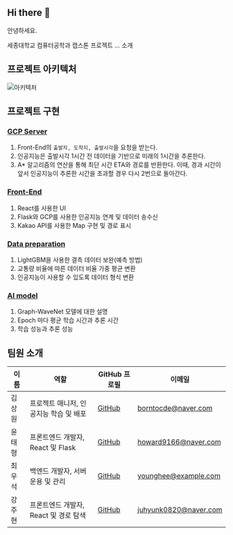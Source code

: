 ## Hi there 👋

안녕하세요.

세종대학교 컴퓨터공학과 캡스톤 프로젝트 ... 소개

## 프로젝트 아키텍처

![아키텍처](https://github.com/AI-based-ETA/.github/assets/65798779/d7fb4559-270e-42e2-9b43-e034fdf5145b)

## 프로젝트 구현

### [GCP Server](https://github.com/AI-based-ETA/GCP-Server)
1. Front-End의 ``출발지, 도착지, 출발시각``을 요청을 받는다.
2. 인공지능은 출발시각 1시간 전 데이터을 기반으로 미래의 1시간을 추론한다.
3. A* 알고리즘의 연산을 통해 최단 시간 ETA와 경로를 반환한다. 이때, 경과 시간이 앞서 인공지능이 추론한 시간을 초과할 경우 다시 2번으로 돌아간다.

### [Front-End](https://github.com/AI-based-ETA/Capstone_Kakaomap)
1. React를 사용한 UI
2. Flask와 GCP를 사용한 인공지능 연계 및 데이터 송수신
3. Kakao API를 사용한 Map 구현 및 경로 표시

### [Data preparation](https://github.com/AI-based-ETA/Preprocessing)
1. LightGBM을 사용한 결측 데이터 보완(예측 방법)
2. 교통량 비율에 따른 데이터 비율 가중 평균 변환
3. 인공지능이 사용할 수 있도록 데이터 형식 변환

### [AI model](https://github.com/AI-based-ETA/pretrained_AI_Model/tree/main)
1. Graph-WaveNet 모델에 대한 설명
2. Epoch 마다 평균 학습 시간과 추론 시간
3. 학습 성능과 추론 성능

## 팀원 소개

| 이름 | 역할 | GitHub 프로필 | 이메일 |
|------|------|----------------|--------|
| 김상원 | 프로젝트 매니저, 인공지능 학습 및 배포 | [GitHub](https://github.com/daydream-er) | borntocde@naver.com |
| 윤태형 | 프론트엔드 개발자, React 및 Flask | [GitHub](https://github.com/YunTaeng) | howard9166@naver.com |
| 최우석 | 백엔드 개발자, 서버 운용 및 관리 | [GitHub](https://github.com/ddakgi00) | younghee@example.com |
| 강주현 | 프론트엔드 개발자, React 및 경로 탐색 | [GitHub](https://github.com/juhyunk0820) | juhyunk0820@naver.com |
